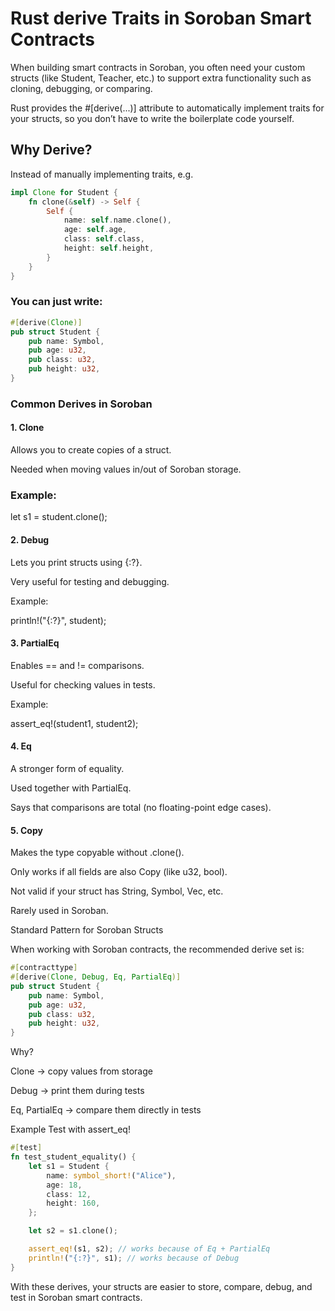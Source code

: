 # Rust derive Traits in Soroban Smart Contracts

When building smart contracts in Soroban, you often need your custom structs (like Student, Teacher, etc.) to support extra functionality such as cloning, debugging, or comparing.

Rust provides the #[derive(...)] attribute to automatically implement traits for your structs, so you don’t have to write the boilerplate code yourself.

## Why Derive?

Instead of manually implementing traits, e.g.

```rust
impl Clone for Student {
    fn clone(&self) -> Self {
        Self {
            name: self.name.clone(),
            age: self.age,
            class: self.class,
            height: self.height,
        }
    }
}
```

### You can just write:

```rust
#[derive(Clone)]
pub struct Student {
    pub name: Symbol,
    pub age: u32,
    pub class: u32,
    pub height: u32,
}
```

### Common Derives in Soroban
#### 1. Clone

Allows you to create copies of a struct.

Needed when moving values in/out of Soroban storage.

### Example:

let s1 = student.clone();

#### 2. Debug

Lets you print structs using {:?}.

Very useful for testing and debugging.

Example:

println!("{:?}", student);

#### 3. PartialEq

Enables == and != comparisons.

Useful for checking values in tests.

Example:

assert_eq!(student1, student2);

#### 4. Eq

A stronger form of equality.

Used together with PartialEq.

Says that comparisons are total (no floating-point edge cases).

#### 5. Copy ️

Makes the type copyable without .clone().

Only works if all fields are also Copy (like u32, bool).

Not valid if your struct has String, Symbol, Vec, etc.

Rarely used in Soroban.

Standard Pattern for Soroban Structs

When working with Soroban contracts, the recommended derive set is:

```rust
#[contracttype]
#[derive(Clone, Debug, Eq, PartialEq)]
pub struct Student {
    pub name: Symbol,
    pub age: u32,
    pub class: u32,
    pub height: u32,
}
```

Why?

Clone -> copy values from storage

Debug -> print them during tests

Eq, PartialEq -> compare them directly in tests

Example Test with assert_eq!

```rust
#[test]
fn test_student_equality() {
    let s1 = Student {
        name: symbol_short!("Alice"),
        age: 18,
        class: 12,
        height: 160,
    };

    let s2 = s1.clone();

    assert_eq!(s1, s2); // works because of Eq + PartialEq
    println!("{:?}", s1); // works because of Debug
}
```

With these derives, your structs are easier to store, compare, debug, and test in Soroban smart contracts.
